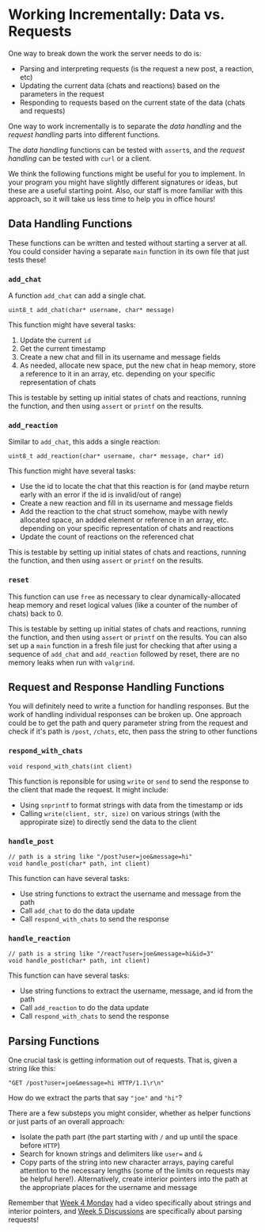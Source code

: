 # Working Incrementally: Data vs. Requests

One way to break down the work the server needs to do is:

- Parsing and interpreting requests (is the request a new post, a reaction, etc)
- Updating the current data (chats and reactions) based on the parameters in the request
- Responding to requests based on the current state of the data (chats and requests)

One way to work incrementally is to separate the *data handling* and the
*request handling* parts into different functions.

The *data handling* functions can be tested with `assert`s, and the *request
handling* can be tested with `curl` or a client.

We think the following functions might be useful for you to implement. In your
program you might have slightly different signatures or ideas, but these are a
useful starting point. Also, our staff is more familiar with this approach, so
it will take us less time to help you in office hours!

## Data Handling Functions

These functions can be written and tested without starting a server at all. You
could consider having a separate `main` function in its own file that just tests
these!

### `add_chat`

A function `add_chat` can add a single chat.

```
uint8_t add_chat(char* username, char* message)
```

This function might have several tasks:

1. Update the current `id`
2. Get the current timestamp
3. Create a new chat and fill in its username and message fields
4. As needed, allocate new space, put the new chat in heap memory, store a
reference to it in an array, etc. depending on your specific representation of
chats

This is testable by setting up initial states of chats and reactions, running
the function, and then using `assert` or `printf` on the results.

### `add_reaction`

Similar to `add_chat`, this adds a single reaction:

```
uint8_t add_reaction(char* username, char* message, char* id)
```

This function might have several tasks:

- Use the id to locate the chat that this reaction is for (and maybe return
early with an error if the id is invalid/out of range)
- Create a new reaction and fill in its username and message fields
- Add the reaction to the chat struct somehow, maybe with newly allocated space,
an added element or reference in an array, etc. depending on your specific representation of chats and reactions
- Update the count of reactions on the referenced chat

This is testable by setting up initial states of chats and reactions, running
the function, and then using `assert` or `printf` on the results.

### `reset`

This function can use `free` as necessary to clear dynamically-allocated heap
memory and reset logical values (like a counter of the number of chats) back to
0.

This is testable by setting up initial states of chats and reactions, running
the function, and then using `assert` or `printf` on the results. You can also
set up a `main` function in a fresh file just for checking that after using a
sequence of `add_chat` and `add_reaction` followed by reset, there are no memory
leaks when run with `valgrind`.

## Request and Response Handling Functions

You will definitely need to write a function for handling responses. But the
work of handling individual responses can be broken up. One approach could be to
get the path and query parameter string from the request and check if it's path
is `/post`, `/chats`, etc, then pass the string to other functions

### `respond_with_chats`

```
void respond_with_chats(int client)
```

This function is reponsible for using `write` or `send` to send the response to
the client that made the request. It might include:

- Using `snprintf` to format strings with data from the timestamp or ids
- Calling `write(client, str, size)` on various strings (with the appropirate size) to directly send the data to the client

### `handle_post`

```
// path is a string like "/post?user=joe&message=hi"
void handle_post(char* path, int client)
```

This function can have several tasks:

- Use string functions to extract the username and message from the path
- Call `add_chat` to do the data update
- Call `respond_with_chats` to send the response 

### `handle_reaction`

```
// path is a string like "/react?user=joe&message=hi&id=3"
void handle_post(char* path, int client)
```

This function can have several tasks:

- Use string functions to extract the username, message, and id from the path
- Call `add_reaction` to do the data update
- Call `respond_with_chats` to send the response 

## Parsing Functions

One crucial task is getting information out of requests. That is, given a string like this:

```
"GET /post?user=joe&message=hi HTTP/1.1\r\n"
```

How do we extract the parts that say `"joe"` and `"hi"`?

There are a few substeps you might consider, whether as helper functions or just parts of an overall approach:

- Isolate the path part (the part starting with `/` and up until the space before `HTTP`)
- Search for known strings and delimiters like `user=` and `&`
- Copy parts of the string into new character arrays, paying careful attention to the necessary lengths (some of the limits on requests may be helpful here!). Alternatively, create interior pointers into the path at the appropriate places for the username and message


Remember that [Week 4 Monday](https://ucsd-cse29.github.io/fa24/#week-4--representations-and-memory) had a video specifically about strings and interior pointers, and [Week 5 Discussions](https://ucsd-cse29.github.io/fa24/#week-5--managing-heap-memory) are specifically about parsing requests!
